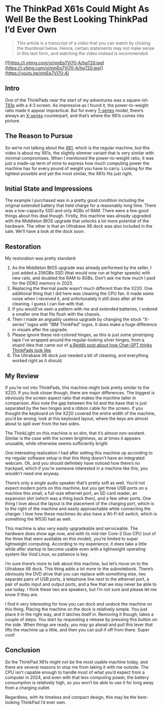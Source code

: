 # The ThinkPad X61s Could Might As Well Be the Best Looking ThinkPad I’d Ever Own

> This article is a transcript of a video that you can watch by clicking the thumbnail below. Hence, certain statements may not make sense in this text form, and watching the video instead is recommended.

[![https://i.ytimg.com/vi/nmEp7VI70-A/hq720.jpg](https://i.ytimg.com/vi/nmEp7VI70-A/hq720.jpg)](https://youtu.be/nmEp7VI70-A)

## Intro

One of the ThinkPads near the start of my adventures was a square-ish [T61p](https://www.notebookcheck.net/Review-Lenovo-Thinkpad-T61p-Notebook.5313.0.html) with a 4:3 screen. As impressive as I found it, the power-to-weight ratio made it appear impractical. But for every [T-series](https://www.lenovo.com/us/en/c/laptops/thinkpad/thinkpadp) model, there’s always an [X-series](https://www.lenovo.com/us/en/c/laptops/thinkpad/thinkpadx) counterpart, and that’s where the X61s comes into picture.

## The Reason to Pursue

So we’re not talking about the [X61](https://support.lenovo.com/us/en/solutions/pd012148-detailed-specifications-thinkpad-x61-x61s), which is the regular machine, but this video is about my X61s, the slightly slimmer variant that is very similar with minimal compromises. When I mentioned the power-to-weight ratio, it was just a made-up term of mine to express how much computing power the machine has for every pound of weight you have to carry. Looking for the lightest possible and yet the most similar, the X61s fits just right.

## Initial State and Impressions

The example I purchased was in a pretty good condition including the original extended battery that held charge for a reasonably long time. There was a low-capacity SSD and only 4GBs of RAM. There were a few good things about this deal though. Firstly, this machine was already upgraded with the Middleton BIOS upgrade that unlocks a lot more potential of the hardware. The other is that an Ultrabase X6 dock was also included in the sale. We’ll have a look at the dock soon.

## Restoration

My restoration was pretty standard:

1. As the Middleton BIOS upgrade was already performed by the seller, I just added a 256GBs SSD (that would now run at higher speeds) with new rails, and doubled the RAM to 8GBs. Don’t ask me how much I paid for the DDR2 memory in 2023.
2. Replacing the thermal paste wasn’t much different than the X220. One additional thing that I did here was cleaning the CPU fan. It made some noise when I received it, and unfortunately it still does after all the cleaning. I guess I can live with that.
3. If you would’ve seen a pattern with me and extended batteries, I ordered a smaller one that fits flush with the chassis.
4. Then I made an arguably useless upgrade by changing the stock “X-series” logos with “IBM ThinkPad” logos. It does make a huge difference in visuals after the upgrade.
5. Please ignore these red-colored hinges, as this is just some pinstriping tape I’ve wrapped around the regular-looking silver hinges, from a stupid idea that came out of [a Reddit post about how Chat-GPT thinks ThinkPads look like](https://www.reddit.com/r/thinkpad/comments/1b16xkm/this_is_how_chatgpt_sees_the_typical_thinkpad_fan).
6. The Ultrabase X6 dock just needed a bit of cleaning, and everything worked right as it should.

## My Review

If you’re not into ThinkPads, this machine might look pretty similar to the X220. If you look closer though, there are major differences. The biggest is obviously the screen aspect ratio that makes the machine taller in comparison. Also note the gap between the lid and the base that is just separated by the two hinges and a ribbon cable for the screen. If you thought the keyboard on the X220 covered the entire width of the machine, you’d be wrong; look at this keyboard layout, where the keys are almost about to spill over from the two sides.

The ThinkLight on this machine is so dim, that it’s almost non-existent. Similar is the case with the screen brightness, as at times it appears unusable, while otherwise seems sufficiently bright.

One interesting realization I had after setting this machine up according to my regular software setup is that this thing doesn’t have an integrated webcam. Oh, and you should definitely have noticed how there’s no trackpad, which if you’re someone interested in a machine like this, you wouldn't need one anyway.

There’s only a single audio speaker that’s pretty soft as well. You’d not expect modern ports on this machine, but you get three USB ports on a machine this small, a full-size ethernet port, an SD card reader, an expansion slot (which was a thing back then), and a few other ports. One thing I love about the layout is the placement of the charging port, which is to the right of the machine and easily approachable while connecting the charger. I love how these machines do also have a Wi-Fi kill switch, which is something the W530 had as well.

This machine is also very easily upgradeable and serviceable. The hardware does show age now, and with its mid-tier Core-2 Duo CPU (out of the three that were available on this model), you’re limited to super lightweight computing. According to my experience, it does take a little while after startup to become usable even with a lightweight operating system like Void Linux, so patience is key.

I’m sure there’s more to talk about this machine, but let’s move on to the Ultrabase X6 dock. This thing adds a lot more to the subnotebook. There’s obviously the DVD drive that you can replace with something else, two separate pairs of USB ports, a telephone line next to the ethernet port, a pair of audio input and output ports, and a few that we may never be able to use today. I think these two are speakers, but I’m not sure and please let me know if they are.

I find it very interesting for how you can dock and undock the machine on this thing. Placing the machine on the dock is relatively simple. You just place it in the right way, and it latches itself in. Removing it though, takes a couple of steps. You start by requesting a release by pressing this button on the side. When things are ready, you may go ahead and pull this lever that lifts the machine up a little, and then you can pull if off from there. Super cool! 

## Conclusion

So the ThinkPad X61s might not be the most usable machine today, and there are several reasons to stop me from taking it with me outside. The CPU isn’t capable enough to handle most of what you’d expect from a computer in 2024, and even with that less computing power, the battery consumption is relatively high, so you won’t be able to use it for long away from a charging outlet.

Regardless, with its timeless and compact design, this may be the best-looking ThinkPad I’d ever own.
